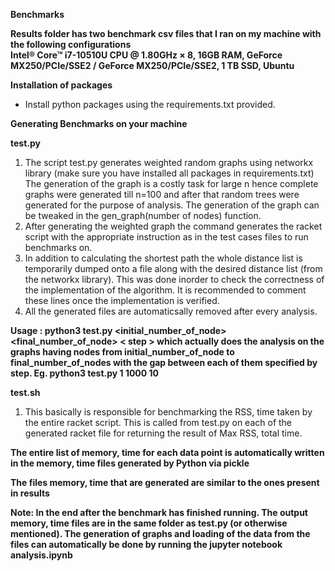 **Benchmarks**

**Results folder has two benchmark csv files that I ran on my machine with the following configurations  
Intel® Core™ i7-10510U CPU @ 1.80GHz × 8, 16GB RAM, GeForce MX250/PCIe/SSE2 / GeForce MX250/PCIe/SSE2, 1 TB SSD, Ubuntu**

**Installation of packages** 
* Install python packages using the requirements.txt provided.

**Generating Benchmarks on your machine**

**test.py**
1) The script test.py generates weighted random graphs using networkx library (make sure you have installed all packages in requirements.txt)
   The generation of the graph is a costly task for large n hence complete graphs were generated till n=100 and after that random trees were generated for the purpose of analysis.
   The generation of the graph can be tweaked in the gen_graph(number of nodes) function.
2) After generating the weighted graph the command generates the racket script with the appropriate instruction as in the test cases files to run benchmarks on.
3) In addition to calculating the shortest path the whole distance list is temporarily dumped onto a file along with the desired distance list (from the networkx library). This was done inorder to check the correctness of the implementation of the algorithm. It is recommended to comment these lines once the implementation is verified.
4) All the generated files are automaticsally removed after every analysis. 

**Usage : python3 test.py <initial_number_of_node>  <final_number_of_node>  < step > which actually does the analysis on the graphs having nodes from initial_number_of_node to final_number_of_nodes with the gap between each of them specified by step. Eg. python3 test.py 1 1000 10**

**test.sh**
1) This basically is responsible for benchmarking the RSS, time taken by the entire racket script. This is called from test.py on each of the generated racket file for returning the  result of Max RSS, total time.

**The entire list of memory, time for each data point is automatically written in the memory, time files generated by Python via pickle**

**The files memory, time that are generated are similar to the ones present in results**

**Note: In the end after the benchmark has finished running. The output memory, time files are in the same folder as test.py (or otherwise mentioned). The generation of graphs and loading of the data from the files can automatically be done by running the jupyter notebook analysis.ipynb**
